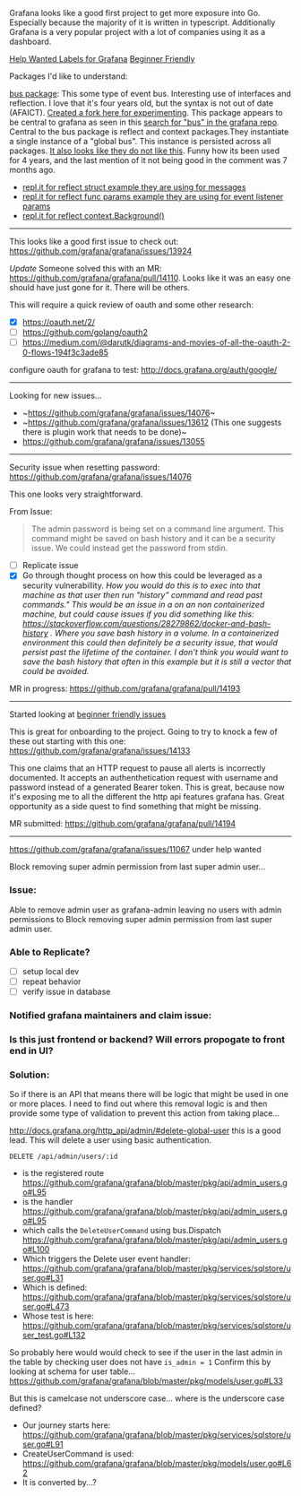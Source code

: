 Grafana looks like a good first project to get more exposure into Go. 
Especially because the majority of it is written in typescript. Additionally Grafana is a very popular project with a lot of companies using it as a dashboard.

[Help Wanted Labels for Grafana](https://github.com/grafana/grafana/labels/help%20wanted)
[Beginner Friendly](https://github.com/grafana/grafana/labels/beginner%20friendly)

Packages I'd like to understand:

[bus package](https://github.com/grafana/grafana/tree/b47a4954c9b0208869298c75e97c212430565f1e/pkg/bus): This some type of event bus. Interesting use of interfaces and reflection. I love that it's four years old, but the syntax is not out of date (AFAICT). [Created a fork here for experimenting](https://github.com/danielbh/go-event-bus/tree/master). This package appears to be central to grafana as seen in this [search for "bus" in the grafana repo](https://github.com/grafana/grafana/search?utf8=%E2%9C%93&q=bus&type=). Central to the bus package is reflect and context packages.They instantiate a single instance of a "global bus". This instance is persisted across all packages. [It also looks like they do not like this](https://github.com/grafana/grafana/blob/master/pkg/bus/bus.go#L67). Funny how its been used for 4 years, and the last mention of it not being good in the comment was 7 months ago.

- [repl.it for reflect struct example they are using for messages](https://repl.it/@danielbh/reflect-struct)
- [repl.it for reflect func params example they are using for event listener params](https://repl.it/@danielbh/reflect-func-param)
- [repl.it for reflect context.Background()](https://repl.it/@danielbh/reflect-context)

*** 

This looks like a good first issue to check out: https://github.com/grafana/grafana/issues/13924

*Update* Someone solved this with an MR: https://github.com/grafana/grafana/pull/14110. Looks like it was an easy one should have just gone for it. There will be others.

This will require a quick review of oauth and some other research: 

- [x] https://oauth.net/2/
- [ ] https://github.com/golang/oauth2
- [ ] https://medium.com/@darutk/diagrams-and-movies-of-all-the-oauth-2-0-flows-194f3c3ade85

configure oauth for grafana to test: http://docs.grafana.org/auth/google/

***
 
Looking for new issues...
 
 - ~https://github.com/grafana/grafana/issues/14076~
 - ~https://github.com/grafana/grafana/issues/13612 (This one suggests there is plugin work that needs to be done)~
-  https://github.com/grafana/grafana/issues/13055

*** 

Security issue when resetting password: https://github.com/grafana/grafana/issues/14076

This one looks very straightforward. 

From Issue: 
> The admin password is being set on a command line argument. This command might be saved on bash history and it can be a security issue. We could instead get the password from stdin.

- [ ] Replicate issue
- [x] Go through thought process on how this could be leveraged as a security vulnerabillity. *How you would do this is to exec into that machine as that user then run "history" command and read past commands." This would be an issue in a on an non containerized machine, but could cause issues if you did something like this: https://stackoverflow.com/questions/28279862/docker-and-bash-history . Where you save bash history in a volume. In a containerized environment this could then definitely be a security issue, that would persist past the lifetime of the container. I don't think you would want to save the bash history that often in this example but it is still a vector that could be avoided.*

MR in progress: https://github.com/grafana/grafana/pull/14193

*** 

Started looking at [beginner friendly issues](https://github.com/grafana/grafana/labels/beginner%20friendly)

This is great for onboarding to the project. Going to try to knock a few of these out starting with this one: https://github.com/grafana/grafana/issues/14133

This one claims that an HTTP request to pause all alerts is incorrectly documented. It accepts an authenthetication request with username and password instead of a generated Bearer token. This is great, because now it's exposing me to all the different the http api features grafana has. Great opportunity as a side quest to find something that might be missing.

MR submitted: https://github.com/grafana/grafana/pull/14194

*** 

https://github.com/grafana/grafana/issues/11067 under help wanted

Block removing super admin permission from last super admin user...

### Issue:

Able to remove admin user as grafana-admin leaving no users with admin permissions to Block removing super admin permission from last super admin user.

### Able to Replicate?

- [ ] setup local dev
- [ ] repeat behavior
- [ ] verify issue in database

### Notified grafana maintainers and claim issue:

### Is this just frontend or backend? Will errors propogate to front end in UI?

### Solution:

So if there is an API that means there will be logic that might be used in one or more places. I need to find out where this removal logic is and then provide some type of validation to prevent this action from taking place...

http://docs.grafana.org/http_api/admin/#delete-global-user this is a good lead. This will delete a user using basic authentication.

`DELETE /api/admin/users/:id`

- is the registered route https://github.com/grafana/grafana/blob/master/pkg/api/admin_users.go#L95 
- is the handler https://github.com/grafana/grafana/blob/master/pkg/api/admin_users.go#L95 
- which calls the `DeleteUserCommand` using bus.Dispatch https://github.com/grafana/grafana/blob/master/pkg/api/admin_users.go#L100
- Which triggers the Delete user event handler: https://github.com/grafana/grafana/blob/master/pkg/services/sqlstore/user.go#L31
- Which is defined: https://github.com/grafana/grafana/blob/master/pkg/services/sqlstore/user.go#L473
- Whose test is here: https://github.com/grafana/grafana/blob/master/pkg/services/sqlstore/user_test.go#L132

So probably here would would check to see if the user in the last admin in the table by checking user does not have `is_admin = 1` Confirm this by looking at schema for user table... https://github.com/grafana/grafana/blob/master/pkg/models/user.go#L33

But this is camelcase not underscore case... where is the underscore case defined? 
- Our journey starts here: https://github.com/grafana/grafana/blob/master/pkg/services/sqlstore/user.go#L91
- CreateUserCommand is used: https://github.com/grafana/grafana/blob/master/pkg/models/user.go#L62
- It is converted by...?

